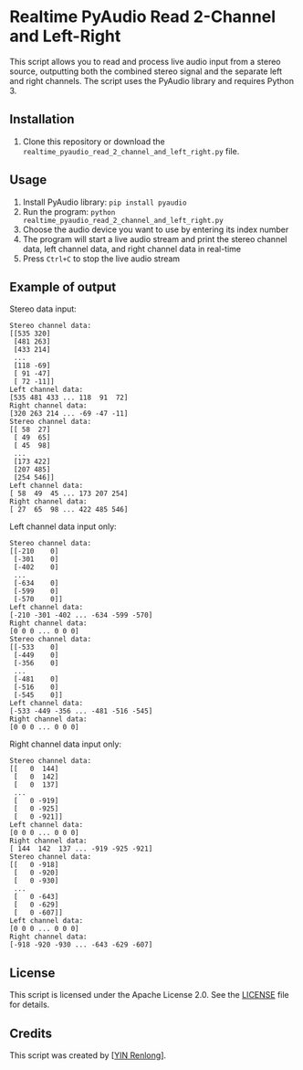 # Realtime PyAudio Read 2-Channel and Left-Right

This script allows you to read and process live audio input from a stereo source, outputting both the combined stereo signal and the separate left and right channels. The script uses the PyAudio library and requires Python 3.

## Installation

1. Clone this repository or download the `realtime_pyaudio_read_2_channel_and_left_right.py` file.

## Usage

1. Install PyAudio library: `pip install pyaudio`
2. Run the program: `python realtime_pyaudio_read_2_channel_and_left_right.py`
3. Choose the audio device you want to use by entering its index number
4. The program will start a live audio stream and print the stereo channel data, left channel data, and right channel data in real-time
5. Press `Ctrl+C` to stop the live audio stream

## Example of output

Stereo data input:

```
Stereo channel data:
[[535 320]
 [481 263]
 [433 214]
 ...
 [118 -69]
 [ 91 -47]
 [ 72 -11]]
Left channel data:
[535 481 433 ... 118  91  72]
Right channel data:
[320 263 214 ... -69 -47 -11]
Stereo channel data:
[[ 58  27]
 [ 49  65]
 [ 45  98]
 ...
 [173 422]
 [207 485]
 [254 546]]
Left channel data:
[ 58  49  45 ... 173 207 254]
Right channel data:
[ 27  65  98 ... 422 485 546]
```

Left channel data input only:
```
Stereo channel data:
[[-210    0]
 [-301    0]
 [-402    0]
 ...
 [-634    0]
 [-599    0]
 [-570    0]]
Left channel data:
[-210 -301 -402 ... -634 -599 -570]
Right channel data:
[0 0 0 ... 0 0 0]
Stereo channel data:
[[-533    0]
 [-449    0]
 [-356    0]
 ...
 [-481    0]
 [-516    0]
 [-545    0]]
Left channel data:
[-533 -449 -356 ... -481 -516 -545]
Right channel data:
[0 0 0 ... 0 0 0]
```

Right channel data input only:
```
Stereo channel data:
[[   0  144]
 [   0  142]
 [   0  137]
 ...
 [   0 -919]
 [   0 -925]
 [   0 -921]]
Left channel data:
[0 0 0 ... 0 0 0]
Right channel data:
[ 144  142  137 ... -919 -925 -921]
Stereo channel data:
[[   0 -918]
 [   0 -920]
 [   0 -930]
 ...
 [   0 -643]
 [   0 -629]
 [   0 -607]]
Left channel data:
[0 0 0 ... 0 0 0]
Right channel data:
[-918 -920 -930 ... -643 -629 -607]
```

## License

This script is licensed under the Apache License 2.0. See the [LICENSE](LICENSE) file for details.

## Credits

This script was created by [[YIN Renlong](https://github.com/YIN-Renlong)].
